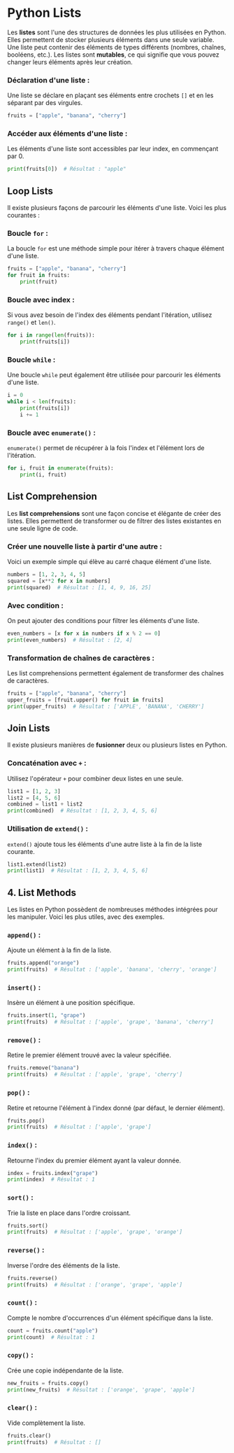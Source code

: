 # Python Lists

Les **listes** sont l'une des structures de données les plus utilisées en Python. Elles permettent de stocker plusieurs éléments dans une seule variable. Une liste peut contenir des éléments de types différents (nombres, chaînes, booléens, etc.). Les listes sont **mutables**, ce qui signifie que vous pouvez changer leurs éléments après leur création.

### **Déclaration d'une liste** :
Une liste se déclare en plaçant ses éléments entre crochets `[]` et en les séparant par des virgules.

```python
fruits = ["apple", "banana", "cherry"]
```

### **Accéder aux éléments d'une liste** :
Les éléments d'une liste sont accessibles par leur index, en commençant par 0.

```python
print(fruits[0])  # Résultat : "apple"
```

## Loop Lists
Il existe plusieurs façons de parcourir les éléments d'une liste. Voici les plus courantes :

### **Boucle `for`** :
La boucle `for` est une méthode simple pour itérer à travers chaque élément d'une liste.

```python
fruits = ["apple", "banana", "cherry"]
for fruit in fruits:
    print(fruit)
```

### **Boucle avec index** :
Si vous avez besoin de l'index des éléments pendant l'itération, utilisez `range()` et `len()`.

```python
for i in range(len(fruits)):
    print(fruits[i])
```

### **Boucle `while`** :
Une boucle `while` peut également être utilisée pour parcourir les éléments d'une liste.

```python
i = 0
while i < len(fruits):
    print(fruits[i])
    i += 1
```

### **Boucle avec `enumerate()`** :
`enumerate()` permet de récupérer à la fois l'index et l'élément lors de l'itération.

```python
for i, fruit in enumerate(fruits):
    print(i, fruit)
```

## List Comprehension
Les **list comprehensions** sont une façon concise et élégante de créer des listes. Elles permettent de transformer ou de filtrer des listes existantes en une seule ligne de code.

### **Créer une nouvelle liste à partir d'une autre** :
Voici un exemple simple qui élève au carré chaque élément d'une liste.

```python
numbers = [1, 2, 3, 4, 5]
squared = [x**2 for x in numbers]
print(squared)  # Résultat : [1, 4, 9, 16, 25]
```

### **Avec condition** :
On peut ajouter des conditions pour filtrer les éléments d'une liste.

```python
even_numbers = [x for x in numbers if x % 2 == 0]
print(even_numbers)  # Résultat : [2, 4]
```

### **Transformation de chaînes de caractères** :
Les list comprehensions permettent également de transformer des chaînes de caractères.

```python
fruits = ["apple", "banana", "cherry"]
upper_fruits = [fruit.upper() for fruit in fruits]
print(upper_fruits)  # Résultat : ['APPLE', 'BANANA', 'CHERRY']
```

## Join Lists
Il existe plusieurs manières de **fusionner** deux ou plusieurs listes en Python.

### **Concaténation avec `+`** :
Utilisez l'opérateur `+` pour combiner deux listes en une seule.

```python
list1 = [1, 2, 3]
list2 = [4, 5, 6]
combined = list1 + list2
print(combined)  # Résultat : [1, 2, 3, 4, 5, 6]
```

### **Utilisation de `extend()`** :
`extend()` ajoute tous les éléments d'une autre liste à la fin de la liste courante.

```python
list1.extend(list2)
print(list1)  # Résultat : [1, 2, 3, 4, 5, 6]
```

## 4. List Methods
Les listes en Python possèdent de nombreuses méthodes intégrées pour les manipuler. Voici les plus utiles, avec des exemples.

### **`append()`** :
Ajoute un élément à la fin de la liste.

```python
fruits.append("orange")
print(fruits)  # Résultat : ['apple', 'banana', 'cherry', 'orange']
```

### **`insert()`** :
Insère un élément à une position spécifique.

```python
fruits.insert(1, "grape")
print(fruits)  # Résultat : ['apple', 'grape', 'banana', 'cherry']
```

### **`remove()`** :
Retire le premier élément trouvé avec la valeur spécifiée.

```python
fruits.remove("banana")
print(fruits)  # Résultat : ['apple', 'grape', 'cherry']
```

### **`pop()`** :
Retire et retourne l'élément à l'index donné (par défaut, le dernier élément).

```python
fruits.pop()
print(fruits)  # Résultat : ['apple', 'grape']
```

### **`index()`** :
Retourne l'index du premier élément ayant la valeur donnée.

```python
index = fruits.index("grape")
print(index)  # Résultat : 1
```

### **`sort()`** :
Trie la liste en place dans l'ordre croissant.

```python
fruits.sort()
print(fruits)  # Résultat : ['apple', 'grape', 'orange']
```

### **`reverse()`** :
Inverse l'ordre des éléments de la liste.

```python
fruits.reverse()
print(fruits)  # Résultat : ['orange', 'grape', 'apple']
```

### **`count()`** :
Compte le nombre d'occurrences d'un élément spécifique dans la liste.

```python
count = fruits.count("apple")
print(count)  # Résultat : 1
```

### **`copy()`** :
Crée une copie indépendante de la liste.

```python
new_fruits = fruits.copy()
print(new_fruits)  # Résultat : ['orange', 'grape', 'apple']
```

### **`clear()`** :
Vide complètement la liste.

```python
fruits.clear()
print(fruits)  # Résultat : []
```